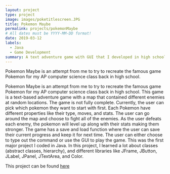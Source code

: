 ```yaml
---
layout: project
type: project
image: images/poketitlescreen.JPG
title: Pokemon Maybe
permalink: projects/pokemonMaybe
# All dates must be YYYY-MM-DD format!
date: 2019-03-12
labels:
  - Java
  - Game Development
summary: A text adventure game with GUI that I developed in high school.
---
```

Pokemon Maybe is an attempt from me to try to recreate the famous game Pokemon for my AP computer science class back in high school.

Pokemon Maybe is an attempt from me to try to recreate the famous game Pokemon for my AP computer science class back in high school. This game is a text-based adventure game with a map that contained different enemies at random locations. The game is not fully complete. Currently, the user can pick which pokemon they want to start with first. Each Pokemon have different properties like their type, moves, and stats. The user can go around the map and choose to fight all of the enemies. As the user defeats each enemy, the pokemon will level up along with their stats making them stronger. The game has a save and load function where the user can save their current progress and keep it for next time. The user can either choose to type out the command or use the GUI to play the game. This was the first major project I coded in Java. In this project, I learned a lot about classes (abstract classes, hierarchy), and different libraries like JFrame, JButton, JLabel, JPanel, JTextArea, and Color. 

This project can be found <a href="https://github.com/wenhaoq20/pokemon-clone">here</a>


